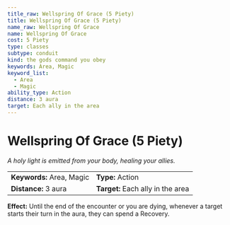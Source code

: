```yaml
---
title_raw: Wellspring Of Grace (5 Piety)
title: Wellspring Of Grace (5 Piety)
name_raw: Wellspring Of Grace
name: Wellspring Of Grace
cost: 5 Piety
type: classes
subtype: conduit
kind: the gods command you obey
keywords: Area, Magic
keyword_list:
  - Area
  - Magic
ability_type: Action
distance: 3 aura
target: Each ally in the area
---
```


# Wellspring Of Grace (5 Piety)

*A holy light is emitted from your body, healing your allies.*

|                           |                                   |
| :------------------------ | :-------------------------------- |
| **Keywords:** Area, Magic | **Type:** Action                  |
| **Distance:** 3 aura      | **Target:** Each ally in the area |

**Effect:** Until the end of the encounter or you are dying, whenever a target starts their turn in the aura, they can spend a Recovery.
